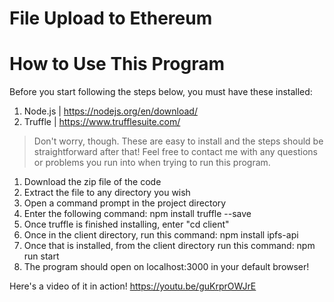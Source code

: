 # File Upload to Ethereum

# How to Use This Program
Before you start following the steps below, you must have these installed:
1. Node.js | https://nodejs.org/en/download/
2. Truffle | https://www.trufflesuite.com/
> Don't worry, though. These are easy to install and the steps should be straightforward after that!
> Feel free to contact me with any questions or problems you run into when trying to run this program.

1. Download the zip file of the code
2. Extract the file to any directory you wish
3. Open a command prompt in the project directory
4. Enter the following command: npm install truffle --save
5. Once truffle is finished installing, enter "cd client"
6. Once in the client directory, run this command: npm install ipfs-api
7. Once that is installed, from the client directory run this command: npm run start
8. The program should open on localhost:3000 in your default browser!

Here's a video of it in action!
https://youtu.be/guKrprOWJrE

